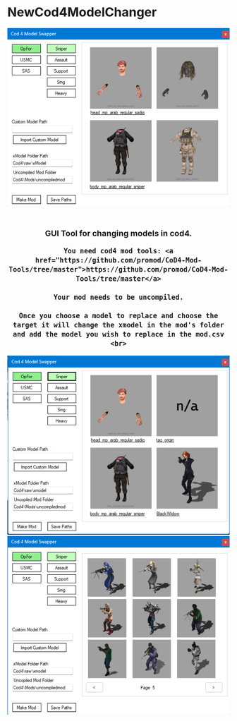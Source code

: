 # NewCod4ModelChanger

<!DOCTYPE html>
<html>
<head>
  <style>
    h2 {
      font-size: 18px; /* Adjust the value to your desired font size */
    }
  </style>
</head>
  
<div align="center">
  <a href="https://github.com/newtoyourlife/NewCod4ModelChanger/blob/master/Preview1.png">
    <img src="Preview1.png" alt="Preivew" Width="auto" Height="auto">
  </a>
</div>

  
<body>
  <h2 align="center">
    <br>
    GUI Tool for changing models in cod4.

    You need cod4 mod tools: <a href="https://github.com/promod/CoD4-Mod-Tools/tree/master">https://github.com/promod/CoD4-Mod-Tools/tree/master</a>

    Your mod needs to be uncompiled.

    Once you choose a model to replace and choose the target it will change the xmodel in the mod's folder and add the model you wish to replace in the mod.csv
    <br>
  </h2>
</body>
</html>
  
<div align="center">
  <a href="https://github.com/newtoyourlife/NewCod4ModelChanger/blob/master/Preview2.png">
    <img src="Preview2.png" alt="Preivew" Width="auto" Height="auto">
  </a>
</div>

  
<div align="center">
  <a href="https://github.com/newtoyourlife/NewCod4ModelChanger/blob/master/Preview3.png">
    <img src="Preview3.png" alt="Preivew" Width="auto" Height="auto">
  </a>
</div>

